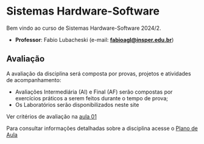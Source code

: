 # Sistemas Hardware-Software

Bem vindo ao curso de Sistemas Hardware-Software 2024/2.

* **Professor**: Fabio Lubacheski (e-mail: **fabioagl@insper.edu.br**)

<!--* **Professor**: Diego Saragoza da Silva  -->

## Avaliação

A avaliação da disciplina será composta por provas, projetos e atividades de acompanhamento:

* Avaliações Intermediária (AI) e Final (AF) serão compostas por exercícios práticos a serem feitos durante o tempo de prova;
* Os Laboratórios serão disponibilizados neste site

Ver critérios de avaliação na [aula 01](./aulas/01-inteiros/slides.pdf)

Para consultar informações detalhadas sobre a disciplina acesse o [Plano de Aula](2024_02_PlanoDeAula.pdf)
